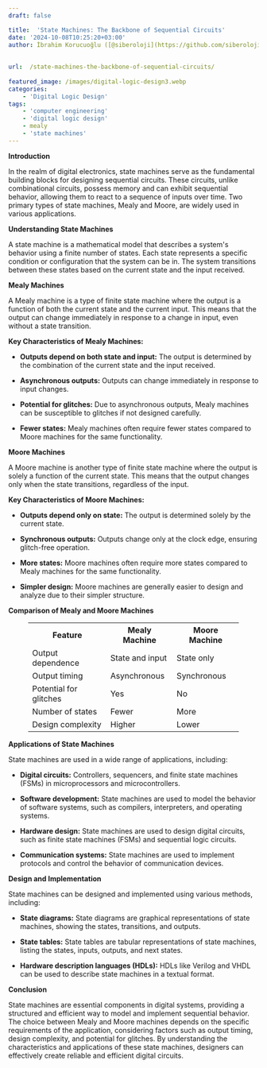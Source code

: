 ```yaml
---
draft: false

title:  'State Machines: The Backbone of Sequential Circuits'
date: '2024-10-08T10:25:20+03:00'
author: İbrahim Korucuoğlu ([@siberoloji](https://github.com/siberoloji))
 
 
url:  /state-machines-the-backbone-of-sequential-circuits/
 
featured_image: /images/digital-logic-design3.webp
categories:
    - 'Digital Logic Design'
tags:
    - 'computer engineering'
    - 'digital logic design'
    - mealy
    - 'state machines'
---
```



**Introduction**



In the realm of digital electronics, state machines serve as the fundamental building blocks for designing sequential circuits. These circuits, unlike combinational circuits, possess memory and can exhibit sequential behavior, allowing them to react to a sequence of inputs over time. Two primary types of state machines, Mealy and Moore, are widely used in various applications.



**Understanding State Machines**



A state machine is a mathematical model that describes a system's behavior using a finite number of states. Each state represents a specific condition or configuration that the system can be in. The system transitions between these states based on the current state and the input received.



**Mealy Machines**



A Mealy machine is a type of finite state machine where the output is a function of both the current state and the current input. This means that the output can change immediately in response to a change in input, even without a state transition.



**Key Characteristics of Mealy Machines:**


* **Outputs depend on both state and input:** The output is determined by the combination of the current state and the input received.

* **Asynchronous outputs:** Outputs can change immediately in response to input changes.

* **Potential for glitches:** Due to asynchronous outputs, Mealy machines can be susceptible to glitches if not designed carefully.

* **Fewer states:** Mealy machines often require fewer states compared to Moore machines for the same functionality.




**Moore Machines**



A Moore machine is another type of finite state machine where the output is solely a function of the current state. This means that the output changes only when the state transitions, regardless of the input.



**Key Characteristics of Moore Machines:**


* **Outputs depend only on state:** The output is determined solely by the current state.

* **Synchronous outputs:** Outputs change only at the clock edge, ensuring glitch-free operation.

* **More states:** Moore machines often require more states compared to Mealy machines for the same functionality.

* **Simpler design:** Moore machines are generally easier to design and analyze due to their simpler structure.




**Comparison of Mealy and Moore Machines**


<!-- wp:table -->
<figure class="wp-block-table"><table class="has-fixed-layout"><tbody><tr><th>Feature</th><th>Mealy Machine</th><th>Moore Machine</th></tr><tr><td>Output dependence</td><td>State and input</td><td>State only</td></tr><tr><td>Output timing</td><td>Asynchronous</td><td>Synchronous</td></tr><tr><td>Potential for glitches</td><td>Yes</td><td>No</td></tr><tr><td>Number of states</td><td>Fewer</td><td>More</td></tr><tr><td>Design complexity</td><td>Higher</td><td>Lower</td></tr></tbody></table></figure>
<!-- /wp:table -->


**Applications of State Machines**



State machines are used in a wide range of applications, including:


* **Digital circuits:** Controllers, sequencers, and finite state machines (FSMs) in microprocessors and microcontrollers.

* **Software development:** State machines are used to model the behavior of software systems, such as compilers, interpreters, and operating systems.

* **Hardware design:** State machines are used to design digital circuits, such as finite state machines (FSMs) and sequential logic circuits.

* **Communication systems:** State machines are used to implement protocols and control the behavior of communication devices.




**Design and Implementation**



State machines can be designed and implemented using various methods, including:


* **State diagrams:** State diagrams are graphical representations of state machines, showing the states, transitions, and outputs.

* **State tables:** State tables are tabular representations of state machines, listing the states, inputs, outputs, and next states.

* **Hardware description languages (HDLs):** HDLs like Verilog and VHDL can be used to describe state machines in a textual format.




**Conclusion**



State machines are essential components in digital systems, providing a structured and efficient way to model and implement sequential behavior. The choice between Mealy and Moore machines depends on the specific requirements of the application, considering factors such as output timing, design complexity, and potential for glitches. By understanding the characteristics and applications of these state machines, designers can effectively create reliable and efficient digital circuits.   

